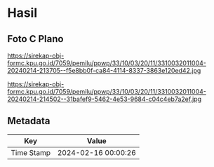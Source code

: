# Hasil

## Foto C Plano

https://sirekap-obj-formc.kpu.go.id/7059/pemilu/ppwp/33/10/03/20/11/3310032011004-20240214-213705--f5e8bb0f-ca84-4114-8337-3863e120ed42.jpg

https://sirekap-obj-formc.kpu.go.id/7059/pemilu/ppwp/33/10/03/20/11/3310032011004-20240214-214502--31bafef9-5462-4e53-9684-c04c4eb7a2ef.jpg


## Metadata

| Key        | Value               |
| ---------- | ------------------- |
| Time Stamp | 2024-02-16 00:00:26 |



